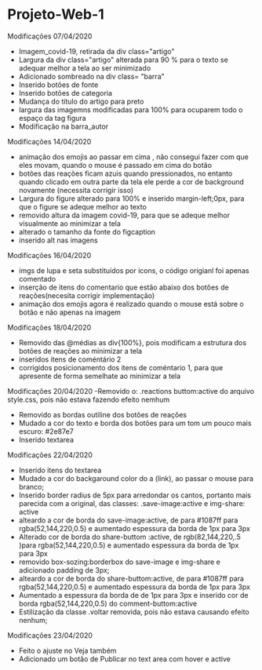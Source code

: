 # Projeto-Web-1
Modificações 07/04/2020
- Imagem_covid-19, retirada da div class="artigo"
- Largura da div  class="artigo" alterada para 90 % para o texto se adequar melhor a tela ao ser minimizado
- Adicionado sombreado na div class= "barra"
- Inserido botões de fonte
- Inserido botões de categoria
- Mudança do titulo do artigo para preto
- largura das imagemns modificadas para 100% para ocuparem todo o espaço da tag figura
- Modificação na barra_autor

 Modificações 14/04/2020
 -  animação dos emojis ao passar em cima , não consegui fazer com que eles movam, quando o mouse é passado em cima do botão
 -  botões das reações ficam azuis  quando pressionados, no entanto quando clicado em outra parte da tela ele perde a cor de background novamente (necessita corrigir isso)
 - Largura do figure alterado para 100% e  inserido margin-left;0px, para que o figure se adeque melhor ao texto
 - removido altura da imagem covid-19, para que se adeque  melhor visualmente ao minimizar a tela 
 - alterado o tamanho da fonte do figcaption
 - inserido alt nas imagens
 
 Modificações 16/04/2020
 - imgs de lupa e seta substituídos por icons, o código origianl foi apenas comentado
 - inserção de itens do comentario que estão abaixo dos botões de reações(necesita corrigir implementação)
 - animação dos emojis agora é realizado quando o mouse está sobre o botão e não apenas na imagem
 
 Modificações 18/04/2020
 - Removido das @médias as div{100%}, pois modificam a estrutura dos botões de reações ao minimizar a tela 
 - inseridos itens de coméntário 2
 - corrigidos posicionamento dos itens de coméntario 1, para que apresente de forma semelhate ao minimizar a tela
 
Modificações 20/04/2020 
 -Removido o: .reactions buttom:active do arquivo style.css, pois não estava fazendo efeito nemhum
- Removido as bordas outiline dos botões de reações
- Mudado a cor do texto e borda dos botões para um tom um pouco mais escuro: #2e87e7
- Inserido textarea

Modificações 22/04/2020
- Inserido itens do textarea
- Mudado a cor do backgaround color do a (link), ao passar o mouse para branco;
- Inserido border radius de 5px para arredondar os cantos, portanto mais parecida com a original, das classes: .save-image:active e img-share: active
- alteardo a cor de borda do save-image:active, de para #1087ff  para rgba(52,144,220,0.5) e aumentado espessura da borda de 1px para 3px
- Alterado cor de borda do share-buttom :active, de rgb(82,144,220,.5 )para rgba(52,144,220,0.5)  e aumentado espessura da borda de 1px para 3px
- removido box-sozing:borderbox do save-image e img-share e adicionado padding de 3px;
- alteardo a cor de borda do share-buttom:active, de para #1087ff  para rgba(52,144,220,0.5) e aumentado espessura da borda de 1px para 3px
- Aumentado a espessura da borda de de 1px para 3px e inserido cor de borda rgba(52,144,220,0.5) do comment-buttom:active
- Estilização da classe .voltar  removida, pois não estava causando efeito nenhum;

Modificações 23/04/2020
- Feito o ajuste no Veja também
- Adicionado um botão de Publicar no text area com hover e active 

 
 
